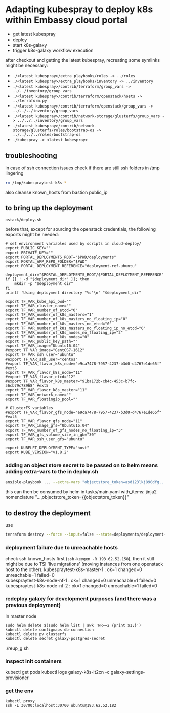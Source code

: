 # Adapting kubespray to deploy k8s within Embassy cloud portal

* get latest kubespray
* deploy
* start k8s-galaxy
* trigger k8s-galaxy workflow execution

after checkout and getting the latest kubespray, recreating some symlinks might be necessary:
* `./<latest kubespray>/extra_playbooks/roles -> ../roles`
* `./<latest kubespray>/extra_playbooks/inventory -> ../inventory`
* `./<latest kubespray>/contrib/terraform/group_vars -> ../../inventory/group_vars`
* `./<latest kubespray>/contrib/terraform/openstack/hosts -> ../terraform.py`
* `./<latest kubespray>/contrib/terraform/openstack/group_vars -> ../../../inventory/group_vars`
* `./<latest kubespray>/contrib/network-storage/glusterfs/group_vars -> ../../../inventory/group_vars`
* `./<latest kubespray>/contrib/network-storage/glusterfs/roles/bootstrap-os -> ../../../../roles/bootstrap-os`
* `./kubespray -> <latest kubespray>`


## troubleshooting
in case of ssh connection issues check if there are still ssh folders in /tmp lingering
``` bash
rm /tmp/kubespraytest-k8s-*
```
also cleanse known_hosts from bastion public_ip

## to bring up the deployment
```
ostack/deploy.sh
```
before that, except for sourcing the openstack credentials, the following exports might be needed:
```
# set environment variables used by scripts in cloud-deploy/
export PUBLIC_KEY=""
export PRIVATE_KEY=""
export PORTAL_DEPLOYMENTS_ROOT="$PWD/deployments"
export PORTAL_APP_REPO_FOLDER="$PWD"
export PORTAL_DEPLOYMENT_REFERENCE="deployment-ref-ubuntu"

deployment_dir="$PORTAL_DEPLOYMENTS_ROOT/$PORTAL_DEPLOYMENT_REFERENCE"
if [[ ! -d "$deployment_dir" ]]; then
    mkdir -p "$deployment_dir"
fi
printf 'Using deployment directory "%s"\n' "$deployment_dir"

export TF_VAR_kube_api_pwd=""
export TF_VAR_cluster_name=""
export TF_VAR_number_of_etcd="0"
export TF_VAR_number_of_k8s_masters="1"
export TF_VAR_number_of_k8s_masters_no_floating_ip="0"
export TF_VAR_number_of_k8s_masters_no_etcd="0"
export TF_VAR_number_of_k8s_masters_no_floating_ip_no_etcd="0"
export TF_VAR_number_of_k8s_nodes_no_floating_ip="2"
export TF_VAR_number_of_k8s_nodes="0"
export TF_VAR_public_key_path=""
export TF_VAR_image="Ubuntu16.04"
#export TF_VAR_image="CentOS7-1612"
export TF_VAR_ssh_user="ubuntu"
#export TF_VAR_ssh_user="centos"
#export TF_VAR_flavor_k8s_node="e9ca7478-7957-4237-b3d0-d4767e1de65f" #ext5
export TF_VAR_flavor_k8s_node="11"
#export TF_VAR_flavor_etcd="12"
#export TF_VAR_flavor_k8s_master="91ba172b-cb4c-453c-b7fc-56cb79c78968" #ext5
export TF_VAR_flavor_k8s_master="11"
export TF_VAR_network_name=""
export TF_VAR_floatingip_pool=""

# GlusterFS variables
#export TF_VAR_flavor_gfs_node="e9ca7478-7957-4237-b3d0-d4767e1de65f" #ext5
export TF_VAR_flavor_gfs_node="11"
export TF_VAR_image_gfs="Ubuntu16.04"
export TF_VAR_number_of_gfs_nodes_no_floating_ip="3"
export TF_VAR_gfs_volume_size_in_gb="30"
export TF_VAR_ssh_user_gfs="ubuntu"

export KUBELET_DEPLOYMENT_TYPE="host"
export KUBE_VERSION="v1.8.2"
```

### adding an object store secret to be passed on to helm means adding extra-vars to the in deploy.sh
``` bash
ansible-playbook ... --extra-vars "objectstore_token=asd123lkj890dfg..."
```
this can then be consumed by helm in tasks/main.yaml with_items: jinja2 nomenclature "...,objectstore_token={{objectstore_token}}"
## to destroy the deployment
use
``` bash
terraform destroy --force --input=false --state=deployments/deployment-ref-ubuntu/terraform.tfstate
```

### deployment failure due to unreachable hosts
check ssh known_hosts first (`ssh-keygen -R 193.62.52.158`), then it still might be due to TSI 'live migrations' (moving instances from one openstack host to the other).
kubespraytest-k8s-master-1 : ok=1    changed=0    unreachable=1    failed=0   
kubespraytest-k8s-node-nf-1 : ok=1    changed=0    unreachable=1    failed=0   
kubespraytest-k8s-node-nf-2 : ok=1    changed=0    unreachable=1    failed=0


### redeploy galaxy for development purposes (and there was a previous deployment)
In master node
```
sudo helm delete $(sudo helm list | awk 'NR==2 {print $1;}')
kubectl delete configmaps db-connection
kubectl delete pv glusterfs
kubectl delete secret galaxy-postgres-secret
```
./reup_g.sh

### inspect init containers
kubectl get pods
kubectl logs galaxy-k8s-lt2cn -c galaxy-settings-provisioner

### get the env
```
kubectl proxy
ssh -L 30700:localhost:30700 ubuntu@193.62.52.182
```
